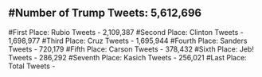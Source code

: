 #Number of Trump Tweets: 5,612,696
---
#First Place: Rubio Tweets - 2,109,387
#Second Place: Clinton Tweets - 1,698,977
#Third Place: Cruz Tweets - 1,695,944
#Fourth Place: Sanders Tweets - 720,179
#Fifth Place: Carson Tweets - 378,432
#Sixth Place: Jeb! Tweets - 286,292
#Seventh Place: Kasich Tweets - 256,021
#Last Place: Total Tweets -  
